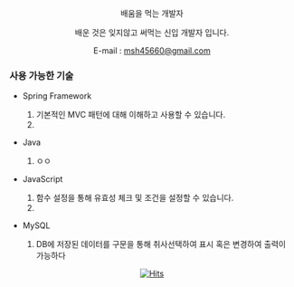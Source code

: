 <div align=center>

 배움을 먹는 개발자
 </div>
 <div align=center>
 배운 것은 잊지않고 써먹는 신입 개발자 입니다.
 
 E-mail : msh45660@gmail.com

 </div>
 
### 사용 가능한 기술
- Spring Framework 
   1) 기본적인 MVC 패턴에 대해 이해하고 사용할 수 있습니다.
   2) 

- Java
   1) ㅇㅇ

- JavaScript
   1) 함수 설정을 통해 유효성 체크 및 조건을 설정할 수 있습니다.
   2) 
- MySQL
   1) DB에 저장된 데이터를 구문을 통해 취사선택하여 표시 혹은 변경하여 출력이 가능하다

  
<div align=center>

[![Hits](https://hits.seeyoufarm.com/api/count/incr/badge.svg?url=https%3A%2F%2Fgithub.com%2Fmsh45660&count_bg=%2379C83D&title_bg=%23555555&icon=&icon_color=%23E7E7E7&title=hits&edge_flat=false)](https://hits.seeyoufarm.com)
   
</div>
